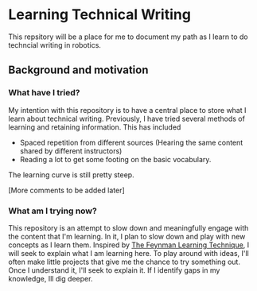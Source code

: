 # Learning Technical Writing

This repsitory will be a place for me to document my path as I learn to do techncial writing in robotics.

## Background and motivation

### What have I tried?

My intention with this repository is to have a central place to store what I
learn about technical writing. Previously, I have tried several methods of learning and
retaining information. This has included

- Spaced repetition from different sources (Hearing the same content shared by different instructors)
- Reading a lot to get some footing on the basic vocabulary.

The learning curve is still pretty steep.

[More comments to be added later] 

### What am I trying now?

This repository is an attempt to slow down and meaningfully engage with the
content that I'm learning. In it, I plan to slow down and play with new concepts
as I learn them. Inspired by
[The Feynman Learning Technique](https://fs.blog/2021/02/feynman-learning-technique/),
I will seek to explain what I am learning here. To play around with ideas, I'll
often make little projects that give me the chance to try something out. Once I
understand it, I'll seek to explain it. If I identify gaps in my knowledge, Ill
dig deeper.
